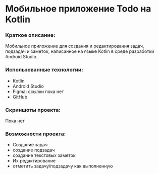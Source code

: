 # Мобильное приложение Todo на Kotlin #
### Краткое описание:
Мобильное приложение для создания и редактирования задач, подзадач и заметок, написанное на языке Kotlin в среде разработки Android Studio.

### Использованные технологии:
- Kotlin
- Android Studio
- Figma: ссылки пока нет
- GitHub

### Скриншоты проекта:
Пока нет

### Возможности проекта:
- Создание задач
- создание подзадач
- создание текстовых заметок
- Их редактирование
- отметить задачу/подзадачу как выполненную